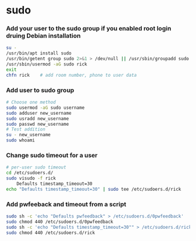 # sudo
### Add your user to the sudo group if you enabled root login druing Debian installation
```bash
su -
/usr/bin/apt install sudo
/usr/bin/getent group sudo 2>&1 > /dev/null || /usr/sbin/groupadd sudo
/usr/sbin/usermod -aG sudo rick
exit
chfn rick    # add room number, phone to user data
```
### Add user to sudo group
```bash
# Choose one method
sudo usermod -aG sudo username
sudo adduser new_username
sudo usradd new_username
sudo passwd new_username
# Test addition
su - new_username
sudo whoami
```
### Change sudo timeout for a user
```bash
# per-user sudo timeout
cd /etc/sudoers.d/
sudo visudo -f rick
	Defaults timestamp_timeout=30
echo "Defaults timestamp_timeout=30" | sudo tee /etc/sudoers.d/rick
```
### Add pwfeeback and timeout from a script
```bash
sudo sh -c 'echo "Defaults pwfeedback" > /etc/sudoers.d/0pwfeedback'
sudo chmod 440 /etc/sudoers.d/0pwfeedback
sudo sh -c 'echo "Defaults timestamp_timeout=30"" > /etc/sudoers.d/rick'
sudo chmod 440 /etc/sudoers.d/rick
```